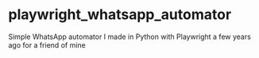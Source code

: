 # playwright_whatsapp_automator
Simple WhatsApp automator I made in Python with Playwright a few years ago for a friend of mine
